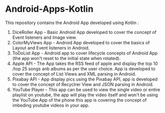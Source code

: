# Android-Apps-Kotlin

This repository contains the Android App developed using Kotlin : 

1. DiceRoller App - Basic Android App developed to cover the concept of Event listeners and Image view.
2. ColorMyViews App - Android App developed to cover the basics of Layout and Event listeners in Android.
3. ToDoList App - Android app to cover lifecycle concepts of Android App (the app won't reset to the initial state when rotated).
4. Apple API - The App takes the RSS feed of apple and display the top 10 /top 25 songs anb albums as per the user choice. App is developed to cover the concept of List Views and XML parsing in Android.
5. Pixabay API - App display pics using the Pixabay API, app is developed to cover the concept of Recyclrer View and JSON parsing in Android.
6. YouTube Player - This app can be used to view the single video or entire playlist on youtube, the app will play the video itself and won't be using the YouTube App of the phone this app is covering the concept of imbeding youtube videos in your app.
